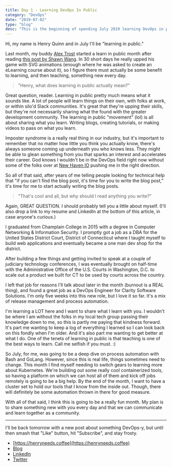 ```yaml
---
title: Day 1 - Learning DevOps In Public
category: "DevOps"
date: "2019-07-02"
type: "blog"
desc: "This is the beginning of spending July 2019 learning DevOps in public."
---
```


Hi, my name is Henry Quinn and in July I'll be "learning in public."

Last month, my buddy [Alex Trost](https://twitter.com/mistertrost) started a learn in public month after reading [this post by Shawn Wang](https://www.swyx.io/writing/learn-in-public/). In 30 short days he really upped his game with SVG animations (enough where he was asked to create an eLearning course about it), so I figure there must actually be some benefit to learning, and then teaching, something new every day.

> "Henry, what does learning in public actually mean?"

Great question, reader. Learning in public pretty much means what it sounds like. A lot of people will learn things on their own, with folks at work, or within silo'd Slack communities. It's great that they're upping their skills, but they're not necessarily sharing what the found with the greater development community. The learning in public "movement" (lol) is all about sharing what you learn. Writing blogs, creating tutorials, or making videos to pass on what you learn.

Imposter syndrome is a really real thing in our industry, but it's important to remember that no matter how little you think you actually know, there's always someone coming up underneath you who knows less. They might be able to glean something from you that sparks an interest and accelerates their career. God knows I wouldn't be in the DevOps field right now without some of the folks over at [New Haven IO](https://newhaven.io) pushing me in the right direction.

So all of that said, after years of me telling people looking for technical help that "if you can't find the blog post, it's time for you to write the blog post," it's time for me to start actually writing the blog posts.

> "That's cool and all, but why should I read anything you write?"

Again, GREAT QUESTION. I should probably tell you a little about myself. (I'll also drop a link to my resume and LinkedIn at the bottom of this article, in case anyone's curious.)

I graduated from Champlain College in 2015 with a degree in Computer Networking & Information Security. I promptly got a job as a DBA for the United States District Court, District of Connecticut where I taught myself to build web applications and eventually became a one man dev shop for the district.

After building a few things and getting invited to speak at a couple of judiciary technology conferences, I was eventually brought on half-time with the Administrative Office of the U.S. Courts in Washington, D.C. to scale out a product we built for CT to be used by courts across the country.

I left that job for reasons I'll talk about later in the month (burnout is a REAL thing), and found a great job as a DevOps Engineer for Clarity Software Solutions. I'm only five weeks into this new role, but I love it so far. It's a mix of release management and process automation.

I'm learning a LOT here and I want to share what I learn with you. I wouldn't be where I am without the folks in my local tech group passing their knowledge down to me, so this is partly me paying that kindness forward. It's part me wanting to keep a log of everything I learned so I can look back on this fondly when I'm older. And it's also part me wanting to get better at what I do. One of the tenets of learning in public is that teaching is one of the best ways to learn. Call me selfish if you must. :)

So July, for me, was going to be a deep dive on process automation with Bash and GoLang. However, since this is real life, things sometimes need to change. This month I find myself needing to switch gears to learning more about Kubernetes. We're building out some really cool containerized tools, so having a platform on which we can host all of them and kick off jobs remotely is going to be a big help. By the end of the month, I want to have a cluster set to hold our tools that I know from the inside out. Though, there will definitely be some automation thrown in there for good measure.

With all of that said, I think this is going to be a really fun month. My plan is to share something new with you every day and that we can communicate and learn together as a community.

---

I'll be back tomorrow with a new post about something DevOps-y, but until then smash that "Like" button, hit "Subscribe", and stay frosty.

- [https://henryneeds.coffee](https://henryneeds.coffee)
- [Blog](https://blog.henryneeds.coffee)
- [LinkedIn](https://linkedin.com/in/henryquinniv)
- [Twitter](https://twitter.com/quinncuatro)
